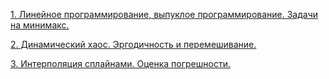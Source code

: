 [1. Линейное программирование, выпуклое программирование. Задачи на минимакс.](../8.%20Линейное%20программирование,%20выпуклое%20программирование.%20Задачи%20на%20минимакс.md)

[2. Динамический хаос. Эргодичность и перемешивание.](../37.%20Динамический%20хаос.%20Эргодичность%20и%20перемешивание.md)

[3. Интерполяция сплайнами. Оценка погрешности.](../Интерполяция%20сплайнами.md)
